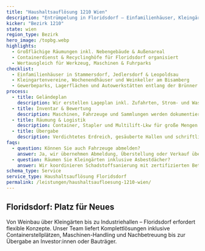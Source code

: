 ```yaml
---
title: "Haushaltsauflösung 1210 Wien"
description: "Entrümpelung in Floridsdorf – Einfamilienhäuser, Kleingärten und Unternehmensflächen vom Bisamberg bis Kagran."
kicker: "Bezirk 1210"
state: wien
region_type: Bezirk
hero_image: /topbg.webp
highlights:
  - Großflächige Räumungen inkl. Nebengebäude & Außenareal
  - Containerdienst & Recyclinghöfe für Floridsdorf organisiert
  - Wertausgleich für Werkzeug, Maschinen & Fuhrparks
checklist:
  - Einfamilienhäuser in Stammersdorf, Jedlersdorf & Leopoldsau
  - Kleingartenvereine, Wochenendhäuser und Weinkeller am Bisamberg
  - Gewerbeparks, Lagerflächen und Autowerkstätten entlang der Brünner Straße
process:
  - title: Geländeplan
    description: Wir erstellen Lageplan inkl. Zufahrten, Strom- und Wasserabschaltung.
  - title: Inventar & Bewertung
    description: Maschinen, Fahrzeuge und Sammlungen werden dokumentiert und angekauft oder vermittelt.
  - title: Räumung & Logistik
    description: Container, Stapler und Multilift-Lkw für große Mengen.
  - title: Übergabe
    description: Verdichtetes Erdreich, gesäuberte Hallen und schriftliche Abnahme.
faqs:
  - question: Können Sie auch Fahrzeuge abmelden?
    answer: Ja, wir übernehmen Abmeldung, Überstellung oder Verkauf über unsere Partner.
  - question: Räumen Sie Kleingärten inklusive Asbestdächer?
    answer: Wir koordinieren Schadstoffsanierung mit zertifizierten Betrieben und entsorgen laut Vorschrift.
schema_type: Service
service_type: Haushaltsauflösung Floridsdorf
permalink: /leistungen/haushaltsaufloesung-1210-wien/
---
```

## Floridsdorf: Platz für Neues

Von Weinbau über Kleingärten bis zu Industriehallen – Floridsdorf erfordert flexible Konzepte. Unser Team liefert Komplettlösungen inklusive Containerstellplätzen, Maschinen-Handling und Nachbetreuung bis zur Übergabe an Investor:innen oder Bauträger.
